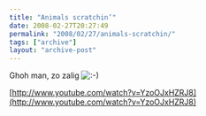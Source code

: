 ```yaml
---
title: "Animals scratchin’"
date: 2008-02-27T20:27:49
permalink: "2008/02/27/animals-scratchin/"
tags: ["archive"]
layout: "archive-post"
---
```

Ghoh man, zo zalig ![:-)](http://www.donebysimon.be/blog/wp-includes/images/smilies/icon_smile.gif)

[http://www.youtube.com/watch?v=YzoOJxHZRJ8](http://www.youtube.com/watch?v=YzoOJxHZRJ8)
